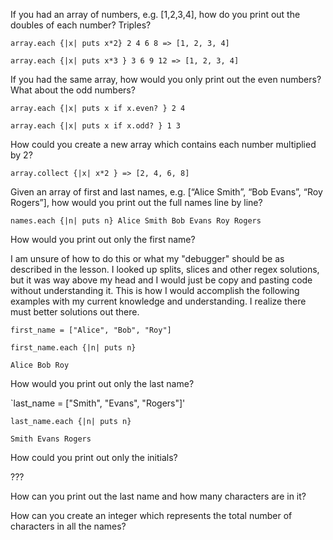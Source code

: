 If you had an array of numbers, e.g. [1,2,3,4], how do you print out the doubles of each number? Triples?

`array.each {|x| puts x*2}
2
4
6
8
=> [1, 2, 3, 4]`

`array.each {|x| puts x*3 }
3
6
9
12
=> [1, 2, 3, 4]`

If you had the same array, how would you only print out the even numbers? What about the odd numbers?

`array.each {|x| puts x if x.even? }
2
4
`

`array.each {|x| puts x if x.odd? }
1
3`

How could you create a new array which contains each number multiplied by 2?

`array.collect {|x| x*2 }
=> [2, 4, 6, 8]`


Given an array of first and last names, e.g. [“Alice Smith”, “Bob Evans”, “Roy Rogers”], how would you print out the full names line by line?

`names.each {|n| puts n}
Alice Smith
Bob Evans
Roy Rogers`

How would you print out only the first name?

I am unsure of how to do this or what my "debugger" should be as described in the lesson. I looked up splits, slices and other regex solutions, but it was way above my head and I would just be copy and pasting code without understanding it. This is how I would accomplish the following examples with my current knowledge and understanding. I realize there must better solutions out there.

`first_name = ["Alice", "Bob", "Roy"]`

`first_name.each {|n| puts n}`

`Alice
Bob
Roy`

How would you print out only the last name?

`last_name = ["Smith", "Evans", "Rogers"]'

`last_name.each {|n| puts n}`

`Smith
Evans
Rogers`

How could you print out only the initials?

???

How can you print out the last name and how many characters are in it?

How can you create an integer which represents the total number of characters in all the names?
